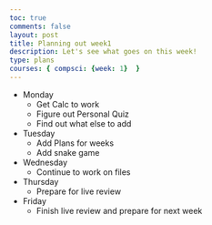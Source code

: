 ```yaml
---
toc: true
comments: false
layout: post
title: Planning out week1
description: Let's see what goes on this week!
type: plans
courses: { compsci: {week: 1}  }
---
```



- Monday
    + Get Calc to work
    + Figure out Personal Quiz
    + Find out what else to add
 - Tuesday
    + Add Plans for weeks
    + Add snake game
- Wednesday
    + Continue to work on files
 - Thursday
    + Prepare for live review
 - Friday
    + Finish live review and prepare for next week